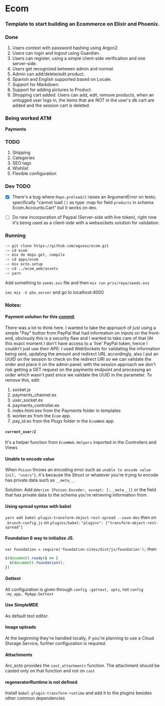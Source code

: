 # Ecom

### Template to start building an Ecommerce on Elixir and Phoenix.

### Done

1. Users context with password hashing using Argon2.
2. Users can login and logout using Guardian.
3. Users can register, using a simple client-side verification and one server-side.
4. Users get recognized between admin and normal.
5. Admin can add/delete/edit product.
6. Spanish and English supported based on Locale.
7. Support for Markdown.
8. Support for adding pictures to Product.
9. Shopping cart added. Users can add, edit, remove products, when an unlogged user logs in, the items that are NOT in the user's db cart are added and the session cart is deleted.

### Being worked ATM
**Payments**

### TODO
1. Shipping
2. Categories
3. SEO tags
4. Wishlist
5. Flexible configuration

### Dev TODO
- [x] There's a bug where `Repo.preload/2` raises an ArgumentError on tests; specifically "cannot load `[]` as type :map for field `products` in schema Ecom.Accounts.Cart" but it works on dev.

- [ ] Do new incorporation of Paypal (Server-side with live token), right now it's being used as a client-side with a websockets solution for validation.

### Running

```sh
-> git clone https://github.com/aguxez/ecom.git
-> cd ecom
-> mix do deps.get, compile
-> cd apps/ecom
-> mix ecto.setup
-> cd ../ecom_web/assets
-> yarn
```

Add something to  `seeds.exs` file and then `mix run priv/repo/seeds.exs`

`iex mix -S phx.server` and go to localhost:4000

### Notes:
#### Payment solution for this [commit](https://github.com/aguxez/ecom/commit/42d5ca76f69ef705113db8b04c36e5b7b997937b)
There was a lot to think here. I wanted to take the approach of just using a simple "Pay" button from PayPal that had information on inputs on the front-end, obviously this is a security flaw and I wanted to take care of that (At this exact moment I don't have access to a 'live' PayPal token, hence I couldn't just use their API). I used WebSockets for validating the information being sent, updating the amount and redirect URL accordingly, also I put an UUID on the session to check on the redirect URI so we can validate the order and place it on the admin panel; with the session approach we don't risk getting a GET request on the payments endpoint and processing an order which wasn't paid since we validate the UUID in the parameter. To remove this, edit:

1. socket.js
2. payments_channel.ex
3. user_socket.ex
4. payments_controller.ex
5. index.html.eex from the Payments folder in templates
6. worker.ex from the `Ecom` app.
7. pay_id.ex from the Plugs folder in the `EcomWeb` app.

#### `current_user/2`
It's a helper function from `EcomWeb.Helpers` imported in the Controllers and Views

#### Unable to encode value
When `Poison` throws an encoding error such as `unable to encode value {nil, "users"}`, it's because the Struct or whatever you're trying to encode has private data such as `__meta__`.

Solution: Add `@derive {Poison.Encoder, except: [:__meta__]}` or the field that has private data to the schema you're retrieving information from.

#### Using spread syntax with babel
`yarn add babel-plugin-transform-object-rest-spread --save-dev` then on `.brunch-config.js` on `plugins/babel`: `"plugins": ["transform-object-rest-spread"]`

#### Foundation 6 way to initialize JS.

`var Foundation = require('foundation-sites/dist/js/foundation');` then
```js
$(document).ready($ => {
  $(document).foundation();
})
```

#### Gettext
All configuration is given through `config :gettext, opts`, not `config :my_app, MyApp.Gettext`

#### Use SimpleMDE
As default text editor.

#### Image uploads
At the beginning they're handled locally, if you're planning to use a Cloud Storage Service, further configuration is required.

#### Attachments
Arc_ecto provides the `cast_attachments` function. The attachment should be casted only on that function and not on `cast`

#### regeneratorRuntime is not defined
Install `babel-plugin-transform-runtime` and add it to the plugins besides other common dependencies
